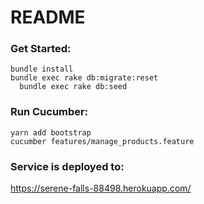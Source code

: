 # README

### Get Started:

  	bundle install
  	bundle exec rake db:migrate:reset 
 	  bundle exec rake db:seed
  
### Run Cucumber:

    yarn add bootstrap
    cucumber features/manage_products.feature


### Service is deployed to:
https://serene-falls-88498.herokuapp.com/
